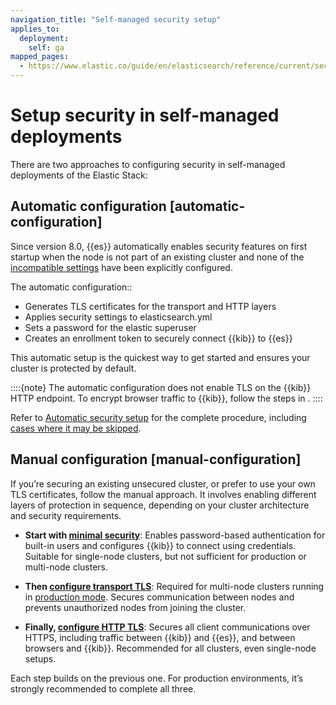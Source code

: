 ```yaml
---
navigation_title: "Self-managed security setup"
applies_to:
  deployment:
    self: ga
mapped_pages:
  - https://www.elastic.co/guide/en/elasticsearch/reference/current/security-basic-setup-https.html
---
```


# Setup security in self-managed deployments

There are two approaches to configuring security in self-managed deployments of the Elastic Stack:

## Automatic configuration [automatic-configuration]

Since version 8.0, {{es}} automatically enables security features on first startup when the node is not part of an existing cluster and none of the [incompatible settings](./security-certificates-keys.md#stack-existing-settings-detected) have been explicitly configured.

The automatic configuration::

* Generates TLS certificates for the transport and HTTP layers
* Applies security settings to elasticsearch.yml
* Sets a password for the elastic superuser
* Creates an enrollment token to securely connect {{kib}} to {{es}}

This automatic setup is the quickest way to get started and ensures your cluster is protected by default.

::::{note}
The automatic configuration does not enable TLS on the {{kib}} HTTP endpoint. To encrypt browser traffic to {{kib}}, follow the steps in [](./set-up-basic-security-plus-https.md#encrypt-kibana-browser).
::::

Refer to [Automatic security setup](./security-certificates-keys.md) for the complete procedure, including [cases where it may be skipped](./security-certificates-keys.md#stack-skip-auto-configuration).

## Manual configuration [manual-configuration]

If you’re securing an existing unsecured cluster, or prefer to use your own TLS certificates, follow the manual approach. It involves enabling different layers of protection in sequence, depending on your cluster architecture and security requirements.

* **Start with [minimal security](set-up-minimal-security.md)**: Enables password-based authentication for built-in users and configures {{kib}} to connect using credentials. Suitable for single-node clusters, but not sufficient for production or multi-node clusters.

* **Then [configure transport TLS](secure-cluster-communications.md)**: Required for multi-node clusters running in [production mode](../deploy/self-managed/bootstrap-checks.md#dev-vs-prod-mode). Secures communication between nodes and prevents unauthorized nodes from joining the cluster.

* **Finally, [configure HTTP TLS](set-up-basic-security-plus-https.md)**: Secures all client communications over HTTPS, including traffic between {{kib}} and {{es}}, and between browsers and {{kib}}. Recommended for all clusters, even single-node setups.

Each step builds on the previous one. For production environments, it’s strongly recommended to complete all three.


